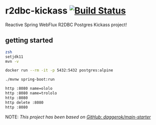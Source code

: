 # r2dbc-kickass [![Build Status](https://travis-ci.org/daggerok/r2dbc-kickass.svg?branch=master)](https://travis-ci.org/daggerok/r2dbc-kickass)
Reactive Spring WebFlux R2DBC Postgres Kickass project!

## getting started

```bash
zsh
setjdk11
mvn -v

docker run --rm -it -p 5432:5432 postgres:alpine

./mvnw spring-boot:run

http :8080 name=ololo
http :8080 name=trololo
http :8080
http delete :8080
http :8080
```

NOTE: _This project has been based on [GitHub: daggerok/main-starter](https://github.com/daggerok/main-starter)_

<!--

```bash
./mvnw versions:display-property-updates
```

-->
